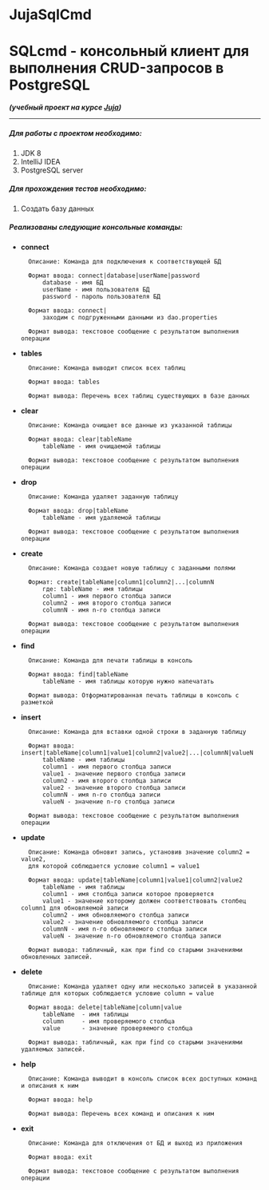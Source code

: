 # JujaSqlCmd
# SQLcmd - консольный клиент для выполнения CRUD-запросов в PostgreSQL
***(учебный проект на курсе [Juja](https://juja.com.ua/))***
***
##### Для работы с проектом необходимо:
1. JDK 8
2. IntelliJ IDEA
3. PostgreSQL server

##### Для прохождения тестов необходимо:
1. Создать базу данных

##### Реализованы следующие консольные команды:

* **сonnect**

        Описание: Команда для подключения к соответствующей БД

        Формат ввода: connect|database|userName|password
            database - имя БД
            userName - имя пользователя БД
            password - пароль пользователя БД

        Формат ввода: connect|
            заходим с подгруженными данными из dao.properties

        Формат вывода: текстовое сообщение с результатом выполнения операции


* **tables**

        Описание: Команда выводит список всех таблиц

        Формат ввода: tables

        Формат вывода: Перечень всех таблиц существующих в базе данных

* **clear**

        Описание: Команда очищает все данные из указанной таблицы

        Формат ввода: clear|tableName
            tableName - имя очищаемой таблицы

        Формат вывода: текстовое сообщение с результатом выполнения операции
        
* **drop**

        Описание: Команда удаляет заданную таблицу

        Формат ввода: drop|tableName
            tableName - имя удаляемой таблицы

        Формат вывода: текстовое сообщение с результатом выполнения операции
        
* **create**

        Описание: Команда создает новую таблицу с заданными полями

        Формат: create|tableName|column1|column2|...|columnN
            где: tableName - имя таблицы
            column1 - имя первого столбца записи
            column2 - имя второго столбца записи
            columnN - имя n-го столбца записи

        Формат вывода: текстовое сообщение с результатом выполнения операции
        
* **find**

        Описание: Команда для печати таблицы в консоль

        Формат ввода: find|tableName
            tableName - имя таблицы которую нужно напечатать

        Формат вывода: Отформатированная печать таблицы в консоль с разметкой
        
* **insert**

        Описание: Команда для вставки одной строки в заданную таблицу

        Формат ввода: insert|tableName|column1|value1|column2|value2|...|columnN|valueN
            tableName - имя таблицы
            column1 - имя первого столбца записи
            value1 - значение первого столбца записи
            column2 - имя второго столбца записи
            value2 - значение второго столбца записи
            columnN - имя n-го столбца записи
            valueN - значение n-го столбца записи

        Формат вывода: текстовое сообщение с результатом выполнения операции
        
* **update**

        Описание: Команда обновит запись, установив значение column2 = value2, 
        для которой соблюдается условие column1 = value1

        Формат ввода: update|tableName|column1|value1|column2|value2
            tableName - имя таблицы
            column1 - имя столбца записи которое проверяется
            value1 - значение которому должен соответствовать столбец column1 для обновляемой записи
            column2 - имя обновляемого столбца записи
            value2 - значение обновляемого столбца записи
            columnN - имя n-го обновляемого столбца записи
            valueN - значение n-го обновляемого столбца записи

        Формат вывода: табличный, как при find со старыми значениями обновленных записей.
        
* **delete**

        Описание: Команда удаляет одну или несколько записей в указанной таблице для которых соблюдается условие column = value

        Формат ввода: delete|tableName|column|value
            tableName  - имя таблицы
            column     - имя проверяемого столбца
            value      - значение проверяемого столбца

        Формат вывода: табличный, как при find со старыми значениями удаляемых записей.
        
* **help**

        Описание: Команда выводит в консоль список всех доступных команд и описания к ним

        Формат ввода: help

        Формат вывода: Перечень всех команд и описания к ним

* **exit**

        Описание: Команда для отключения от БД и выход из приложения

        Формат ввода: exit

        Формат вывода: текстовое сообщение с результатом выполнения операции

